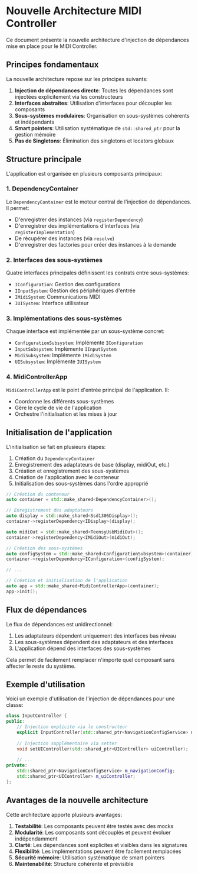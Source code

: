 # Nouvelle Architecture MIDI Controller

Ce document présente la nouvelle architecture d'injection de dépendances mise en place pour le MIDI Controller.

## Principes fondamentaux

La nouvelle architecture repose sur les principes suivants:

1. **Injection de dépendances directe**: Toutes les dépendances sont injectées explicitement via les constructeurs
2. **Interfaces abstraites**: Utilisation d'interfaces pour découpler les composants
3. **Sous-systèmes modulaires**: Organisation en sous-systèmes cohérents et indépendants
4. **Smart pointers**: Utilisation systématique de `std::shared_ptr` pour la gestion mémoire
5. **Pas de Singletons**: Élimination des singletons et locators globaux

## Structure principale

L'application est organisée en plusieurs composants principaux:

### 1. DependencyContainer

Le `DependencyContainer` est le moteur central de l'injection de dépendances. Il permet:
- D'enregistrer des instances (via `registerDependency`)
- D'enregistrer des implémentations d'interfaces (via `registerImplementation`)
- De récupérer des instances (via `resolve`)
- D'enregistrer des factories pour créer des instances à la demande

### 2. Interfaces des sous-systèmes

Quatre interfaces principales définissent les contrats entre sous-systèmes:
- `IConfiguration`: Gestion des configurations
- `IInputSystem`: Gestion des périphériques d'entrée
- `IMidiSystem`: Communications MIDI
- `IUISystem`: Interface utilisateur

### 3. Implémentations des sous-systèmes

Chaque interface est implémentée par un sous-système concret:
- `ConfigurationSubsystem`: Implémente `IConfiguration`
- `InputSubsystem`: Implémente `IInputSystem`
- `MidiSubsystem`: Implémente `IMidiSystem`
- `UISubsystem`: Implémente `IUISystem`

### 4. MidiControllerApp

`MidiControllerApp` est le point d'entrée principal de l'application. Il:
- Coordonne les différents sous-systèmes
- Gère le cycle de vie de l'application
- Orchestre l'initialisation et les mises à jour

## Initialisation de l'application

L'initialisation se fait en plusieurs étapes:

1. Création du `DependencyContainer`
2. Enregistrement des adaptateurs de base (display, midiOut, etc.)
3. Création et enregistrement des sous-systèmes
4. Création de l'application avec le conteneur
5. Initialisation des sous-systèmes dans l'ordre approprié

```cpp
// Création du conteneur
auto container = std::make_shared<DependencyContainer>();

// Enregistrement des adaptateurs
auto display = std::make_shared<Ssd1306Display>();
container->registerDependency<IDisplay>(display);

auto midiOut = std::make_shared<TeensyUsbMidiOut>();
container->registerDependency<IMidiOut>(midiOut);

// Création des sous-systèmes
auto configSystem = std::make_shared<ConfigurationSubsystem>(container);
container->registerDependency<IConfiguration>(configSystem);

// ...

// Création et initialisation de l'application
auto app = std::make_shared<MidiControllerApp>(container);
app->init();
```

## Flux de dépendances

Le flux de dépendances est unidirectionnel:

1. Les adaptateurs dépendent uniquement des interfaces bas niveau
2. Les sous-systèmes dépendent des adaptateurs et des interfaces
3. L'application dépend des interfaces des sous-systèmes

Cela permet de facilement remplacer n'importe quel composant sans affecter le reste du système.

## Exemple d'utilisation

Voici un exemple d'utilisation de l'injection de dépendances pour une classe:

```cpp
class InputController {
public:
    // Injection explicite via le constructeur
    explicit InputController(std::shared_ptr<NavigationConfigService> navigationConfig);
    
    // Injection supplémentaire via setter
    void setUIController(std::shared_ptr<UIController> uiController);
    
    // ...
private:
    std::shared_ptr<NavigationConfigService> m_navigationConfig;
    std::shared_ptr<UIController> m_uiController;
};
```

## Avantages de la nouvelle architecture

Cette architecture apporte plusieurs avantages:

1. **Testabilité**: Les composants peuvent être testés avec des mocks
2. **Modularité**: Les composants sont découplés et peuvent évoluer indépendamment
3. **Clarté**: Les dépendances sont explicites et visibles dans les signatures
4. **Flexibilité**: Les implémentations peuvent être facilement remplacées
5. **Sécurité mémoire**: Utilisation systématique de smart pointers
6. **Maintenabilité**: Structure cohérente et prévisible